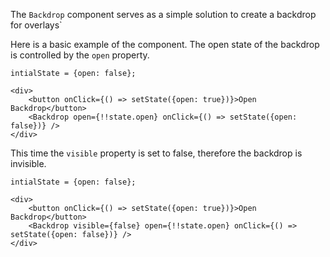 The `Backdrop` component serves as a simple solution to create a backdrop for overlays`

Here is a basic example of the component. The open state of the backdrop is controlled by the `open` property.

```
intialState = {open: false};

<div>
    <button onClick={() => setState({open: true})}>Open Backdrop</button>
    <Backdrop open={!!state.open} onClick={() => setState({open: false})} />
</div>
```

This time the `visible` property is set to false, therefore the backdrop is invisible.

```
intialState = {open: false};

<div>
    <button onClick={() => setState({open: true})}>Open Backdrop</button>
    <Backdrop visible={false} open={!!state.open} onClick={() => setState({open: false})} />
</div>
```

